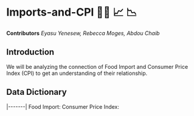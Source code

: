 # Imports-and-CPI 🥝🥩 📈 📉
**Contributors**
  *Eyasu Yenesew, Rebecca Moges, Abdou Chaib*
  ## Introduction ##
  We will be analyzing the connection of Food Import and Consumer Price Index (CPI) to get an understanding of their relationship.
## Data Dictionary ##
|-------|
Food Import:
Consumer Price Index:
